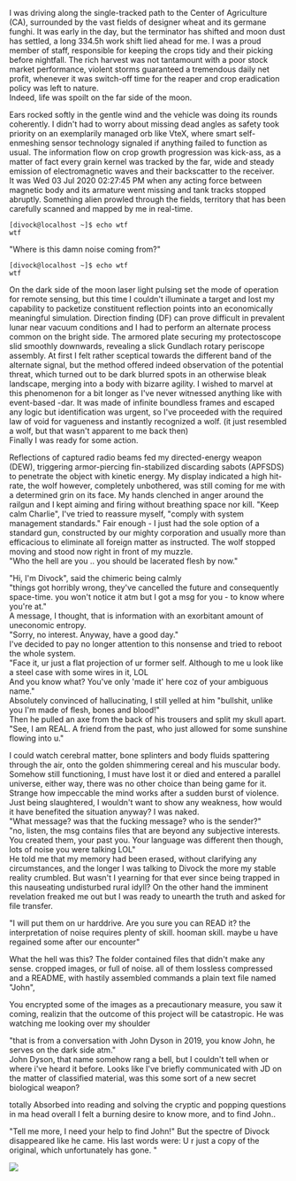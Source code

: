 I was driving along the single-tracked path to the Center of Agriculture (CA), surrounded by the vast fields of designer wheat and its germane funghi. It was early in the day, but the terminator has shifted and moon dust has settled, a long 334.5h work shift lied ahead for me. I was a proud member of staff, responsible for keeping the crops tidy and their picking before nightfall. 
The rich harvest was not tantamount with a poor stock market performance, violent storms guaranteed a tremendous daily net profit, whenever it was switch-off time for the reaper and crop eradication policy was left to nature.<br> 
Indeed, life was spoilt on the far side of the moon.

Ears rocked softly in the gentle wind and the vehicle was doing its rounds coherently. I didn't had to worry about missing dead angles as safety took priority on an exemplarily managed orb like VteX, where smart self-enmeshing sensor technology signaled if anything failed to function as usual. The information flow on crop growth progression was kick-ass, as a matter of fact every grain kernel was tracked by the far, wide and steady emission of electromagnetic waves and their backscatter to the receiver.<br>
It was Wed 03 Jul 2020 02:27:45 PM when any acting force between magnetic body and its armature went missing and tank tracks stopped abruptly. Something alien prowled through the fields, territory that has been carefully scanned and mapped by me in real-time.
```
[divock@localhost ~]$ echo wtf
wtf
```
"Where is this damn noise coming from?"<br>
```
[divock@localhost ~]$ echo wtf
wtf
```
On the dark side of the moon laser light pulsing set the mode of operation for remote sensing, but this time I couldn't illuminate a target and lost my capability to packetize constituent reflection points into an economically meaningful simulation. Direction finding (DF) can prove difficult in prevalent lunar near vacuum conditions and I had to perform an alternate process common on the bright side. The armored plate securing my protectoscope slid smoothly downwards, revealing a slick Gundlach rotary periscope assembly. 
At first I felt rather sceptical towards the different band of the alternate signal, but the method offered indeed observation of the potential threat, which turned out to be dark blurred spots in an otherwise bleak landscape, merging into a body with bizarre agility. I wished to marvel at this phenomenon for a bit longer as I've never witnessed anything like with event-based -dar.
It was made of infinite boundless frames and escaped any logic but identification was urgent, so I've proceeded with the required law of void for vagueness and instantly recognized a wolf.
(it just resembled a wolf, but that wasn't apparent to me back then)<br>
Finally I was ready for some action.

Reflections of captured radio beams fed my directed-energy weapon (DEW), triggering armor-piercing fin-stabilized discarding sabots (APFSDS) to penetrate the object with kinetic energy. My display indicated a high hit-rate, the wolf however, completely unbothered, was still coming for me with a determined grin on its face. My hands clenched in anger around the railgun and I kept aiming and firing without breathing space nor kill. "Keep calm Charlie", I've tried to reassure myself, "comply with system management standards." Fair enough - I just had the sole option of a standard gun, constructed by our mighty corporation and usually more than efficacious to eliminate all foreign matter as instructed. The wolf stopped moving and stood now right in front of my muzzle.<br>
"Who the hell are you .. you should be lacerated flesh by now."

"Hi, I'm Divock", said the chimeric being calmly<br>
"things got horribly wrong, they've cancelled the future and consequently space-time. you won't notice it atm but I got a msg for you - to know where you're at."<br> 
A message, I thought, that is information with an exorbitant amount of uneconomic entropy.<br>
"Sorry, no interest. Anyway, have a good day."<br>
I've decided to pay no longer attention to this nonsense and tried to reboot the whole system.<br>
"Face it, ur just a flat projection of ur former self. Although to me u look like a steel case with some wires in it, LOL<br>
And you know what? You've only 'made it' here coz of your ambiguous name."<br>
Absolutely convinced of hallucinating, I still yelled at him "bullshit, unlike you I'm made of flesh, bones and blood!"<br>
Then he pulled an axe from the back of his trousers and split my skull apart.<br> 
"See, I am REAL. A friend from the past, who just allowed for some sunshine flowing into u."

I could watch cerebral matter, bone splinters and body fluids spattering through the air, onto the golden shimmering cereal and his muscular body. Somehow still functioning, I must have lost it or died and entered a parallel universe, either way, there was no other choice than being game for it. Strange how impeccable the mind works after a sudden burst of violence. Just being slaughtered, I wouldn't want to show any weakness, how would it have benefited the situation anyway? I was naked.<br>
"What message? was that the fucking message? who is the sender?"<br>
"no, listen, the msg contains files that are beyond any subjective interests. You created them, your past you. Your language was different then though, lots of noise you were talking LOL"<br>
He told me that my memory had been erased, without clarifying any circumstances, and the longer I was talking to Divock the more my stable reality crumbled. But wasn't I yearning for that ever since being trapped in this nauseating undisturbed rural idyll? On the other hand the imminent revelation freaked me out but I was ready to unearth the truth and asked for file transfer.

"I will put them on ur harddrive.
Are you sure you can READ it? the interpretation of noise requires plenty of skill. hooman skill. maybe u have regained some after our encounter"<br>

What the hell was this?
The folder contained files that didn't make any sense. 
cropped images, or full of noise.
all of them lossless compressed
and a README, with hastily assembled commands
a plain text file named "John",

You encrypted some of the images as a precautionary measure, you saw it coming, realizin that the outcome of this project will be catastropic.
He was watching me looking over my shoulder

"that is from a conversation with John Dyson in 2019, you know John, he serves on the dark side atm."<br>
John Dyson, that name somehow rang a bell, but I couldn't tell when or where i've heard it before. 
Looks like I've briefly communicated with JD on the matter of classified 
material, was this some sort of a new secret biological weapon? 

totally Absorbed into reading and solving the cryptic
and popping questions in ma head
overall 
I felt a burning desire to know more, and to find John..


"Tell me more, I need your help to find John!"
But the spectre of Divock disappeared like he came. His last words were:
 U r just a copy of the original, which unfortunately has gone. "<br>



![](https://github.com/the-vtex-files/the-vtex-files.github.io/divock/letter.gif)
